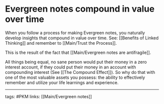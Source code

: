 # Evergreen notes compound in value over time
When you follow a process for making Evergreen notes, you naturally develop insights that compound in value over time. See: [[Benefits of Linked Thinking]] and remember to [[Main/Trust the Process]]. 

This is the result of the fact that [[Main/Evergreen notes are antifragile]].

All things being equal, no sane person would put their money in a zero interest account, if they could put their money in an account with compounding interest (See [[The Compound Effect]]). So why do that with one of the most valuable assets you possess: the ability to effectively remember and utilize your life learnings and experience. 

---
tags: #PKM 
links: [[Main/Evergreen notes]]
